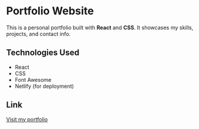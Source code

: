 # Portfolio Website

This is a personal portfolio built with **React** and **CSS**. It showcases my skills, projects, and contact info.

## Technologies Used

- React
- CSS
- Font Awesome
- Netlify (for deployment)

## Link

[Visit my portfolio](https://athul-thampan.netlify.app/)
